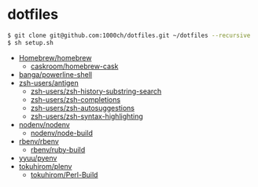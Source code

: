 # dotfiles

```bash
$ git clone git@github.com:1000ch/dotfiles.git ~/dotfiles --recursive
$ sh setup.sh
```

- [Homebrew/homebrew](https://github.com/Homebrew/homebrew)
    - [caskroom/homebrew-cask](https://github.com/caskroom/homebrew-cask)
- [banga/powerline-shell](https://github.com/banga/powerline-shell)
- [zsh-users/antigen](https://github.com/zsh-users/antigen)
    - [zsh-users/zsh-history-substring-search](https://github.com/zsh-users/zsh-history-substring-search)
    - [zsh-users/zsh-completions](https://github.com/zsh-users/zsh-completions)
    - [zsh-users/zsh-autosuggestions](https://github.com/zsh-users/zsh-autosuggestions)
    - [zsh-users/zsh-syntax-highlighting](https://github.com/zsh-users/zsh-syntax-highlighting)
- [nodenv/nodenv](https://github.com/nodenv/nodenv)
    - [nodenv/node-build](https://github.com/nodenv/node-build)
- [rbenv/rbenv](https://github.com/rbenv/rbenv)
    - [rbenv/ruby-build](https://github.com/rbenv/ruby-build)
- [yyuu/pyenv](https://github.com/yyuu/pyenv)
- [tokuhirom/plenv](https://github.com/tokuhirom/plenv)
    - [tokuhirom/Perl-Build](https://github.com/tokuhirom/Perl-Build)
